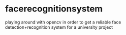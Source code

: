 # facerecognitionsystem
playing around with opencv in order to get a reliable face detection+recognition system for a university project
